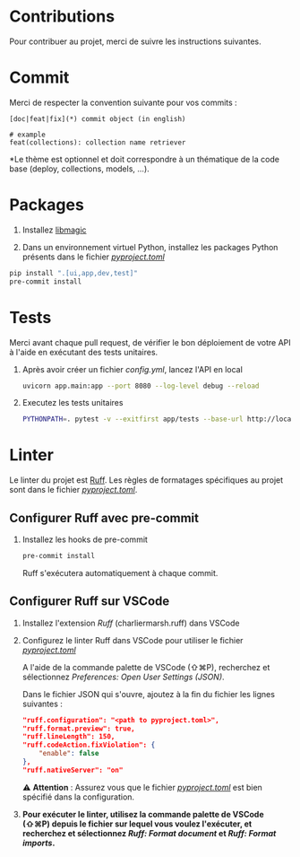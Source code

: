 # Contributions

Pour contribuer au projet, merci de suivre les instructions suivantes.

# Commit 

Merci de respecter la convention suivante pour vos commits : 

```
[doc|feat|fix](*) commit object (in english)

# example
feat(collections): collection name retriever
```

*Le thème est optionnel et doit correspondre à un thématique de la code base (deploy, collections, models, ...).

# Packages

1. Installez [libmagic](https://man7.org/linux/man-pages/man3/libmagic.3.html)

2. Dans un environnement virtuel Python, installez les packages Python présents dans le fichier *[pyproject.toml](./pyproject.toml)*

  ```bash 
  pip install ".[ui,app,dev,test]"
  pre-commit install
  ```

# Tests

Merci avant chaque pull request, de vérifier le bon déploiement de votre API à l'aide en exécutant des tests unitaires.

1. Après avoir créer un fichier *config.yml*, lancez l'API en local

    ```bash
    uvicorn app.main:app --port 8080 --log-level debug --reload
    ```

2. Executez les tests unitaires
    
    ```bash
    PYTHONPATH=. pytest -v --exitfirst app/tests --base-url http://localhost:8080/v1 --api-key API_KEY
    ```

# Linter

Le linter du projet est [Ruff](https://beta.ruff.rs/docs/configuration/). Les règles de formatages spécifiques au projet sont dans le fichier *[pyproject.toml](./pyproject.toml)*.

## Configurer Ruff avec pre-commit

1. Installez les hooks de pre-commit

    ```bash
    pre-commit install
    ```

    Ruff s'exécutera automatiquement à chaque commit.

## Configurer Ruff sur VSCode

1. Installez l'extension *Ruff* (charliermarsh.ruff) dans VSCode
2. Configurez le linter Ruff dans VSCode pour utiliser le fichier *[pyproject.toml](./pyproject.toml)*

    A l'aide de la commande palette de VSCode (⇧⌘P), recherchez et sélectionnez *Preferences: Open User Settings (JSON)*.

    Dans le fichier JSON qui s'ouvre, ajoutez à la fin du fichier les lignes suivantes :

    ```json
    "ruff.configuration": "<path to pyproject.toml>",
    "ruff.format.preview": true,
    "ruff.lineLength": 150,
    "ruff.codeAction.fixViolation": {
        "enable": false
    },
    "ruff.nativeServer": "on"
    ```

    ⚠️ **Attention** : Assurez vous que le fichier *[pyproject.toml](./app/pyproject.toml)* est bien spécifié dans la configuration.

3. **Pour exécuter le linter, utilisez la commande palette de VSCode (⇧⌘P) depuis le fichier sur lequel vous voulez l'exécuter, et recherchez et sélectionnez *Ruff: Format document* et *Ruff: Format imports*.**
